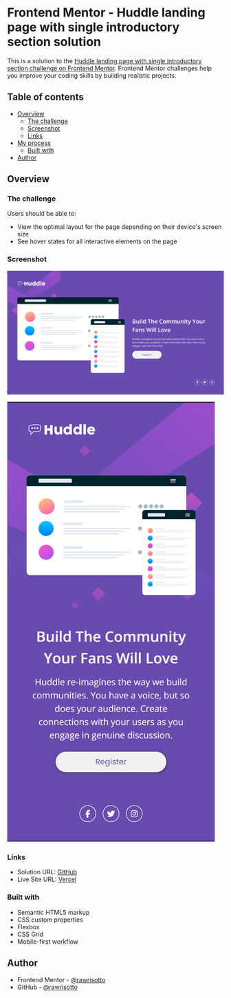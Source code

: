 # Frontend Mentor - Huddle landing page with single introductory section solution

This is a solution to the [Huddle landing page with single introductory section challenge on Frontend Mentor](https://www.frontendmentor.io/challenges/huddle-landing-page-with-a-single-introductory-section-B_2Wvxgi0). Frontend Mentor challenges help you improve your coding skills by building realistic projects. 

## Table of contents

- [Overview](#overview)
  - [The challenge](#the-challenge)
  - [Screenshot](#screenshot)
  - [Links](#links)
- [My process](#my-process)
  - [Built with](#built-with)
- [Author](#author)

## Overview

### The challenge

Users should be able to:

- View the optimal layout for the page depending on their device's screen size
- See hover states for all interactive elements on the page

### Screenshot

![solution](./design/solution.png)

![solution-mobile](./design/solution-mobile.png)

### Links

- Solution URL: [GitHub](https://github.com/rawrisotto/huddle-landing-page-with-single-introductory-section-master)
- Live Site URL: [Vercel](https://huddle-landing-page-with-single-introductory-section-87xawyk3z.vercel.app/)

### Built with

- Semantic HTML5 markup
- CSS custom properties
- Flexbox
- CSS Grid
- Mobile-first workflow

## Author

- Frontend Mentor - [@rawrisotto](https://www.frontendmentor.io/profile/rawrisotto)
- GitHub - [@rawrisotto](https://github.com/rawrisotto)

